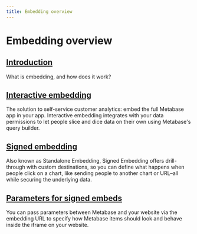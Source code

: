 ```yaml
---
title: Embedding overview
---
```


# Embedding overview

## [Introduction](./introduction.md)

What is embedding, and how does it work?

## [Interactive embedding](./full-app-embedding.md)

The solution to self-service customer analytics: embed the full Metabase app in your app. Interactive embedding integrates with your data permissions to let people slice and dice data on their own using Metabase's query builder.

## [Signed embedding](./signed-embedding.md)

Also known as Standalone Embedding, Signed Embedding offers drill-through with custom destinations, so you can define what happens when people click on a chart, like sending people to another chart or URL–all while securing the underlying data.

## [Parameters for signed embeds](./signed-embedding-parameters.md)

You can pass parameters between Metabase and your website via the embedding URL to specify how Metabase items should look and behave inside the iframe on your website.

